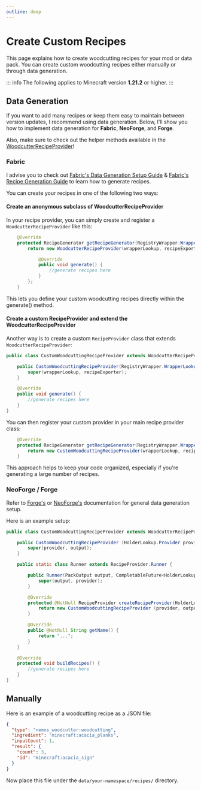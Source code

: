 ```yaml
---
outline: deep
---
```


# Create Custom Recipes

This page explains how to create woodcutting recipes for your mod or data pack.
You can create custom woodcutting recipes either manually or through data generation.

::: info
The following applies to Minecraft version **1.21.2** or higher.
:::

## Data Generation

If you want to add many recipes or keep them easy to maintain between version updates, I recommend using data generation.
Below, I’ll show you how to implement data generation for **Fabric**, **NeoForge**, and **Forge**.

Also, make sure to check out the helper methods available in the [WoodcutterRecipeProvider](https://github.com/NemoOnGH/NemosWoodcutter/blob/master/common/src/main/java/com/nemonotfound/nemos/woodcutter/datagen/WoodcutterRecipeProvider.java)!

### Fabric

I advise you to check out [Fabric's Data Generation Setup Guide](https://docs.fabricmc.net/develop/data-generation/setup) & [Fabric's Recipe Generation Guide](https://docs.fabricmc.net/develop/data-generation/recipes) to learn how to generate recipes.

You can create your recipes in one of the following two ways:

#### Create an anonymous subclass of WoodcutterRecipeProvider

In your recipe provider, you can simply create and register a `WoodcutterRecipeProvider` like this:

```java
    @Override
    protected RecipeGenerator getRecipeGenerator(RegistryWrapper.WrapperLookup wrapperLookup, RecipeExporter recipeExporter) {
        return new WoodcutterRecipeProvider(wrapperLookup, recipeExporter) {

            @Override
            public void generate() {
                //generate recipes here
            }
        };
    }
```

This lets you define your custom woodcutting recipes directly within the generate() method.

#### Create a custom RecipeProvider and extend the WoodcutterRecipeProvider

Another way is to create a custom `RecipeProvider` class that extends `WoodcutterRecipeProvider`:

```java
public class CustomWoodcuttingRecipeProvider extends WoodcutterRecipeProvider {

    public CustomWoodcuttingRecipeProvider(RegistryWrapper.WrapperLookup wrapperLookup, RecipeExporter recipeExporter) {
        super(wrapperLookup, recipeExporter);
    }

    @Override
    public void generate() {
        //generate recipes here
    }
}
```

You can then register your custom provider in your main recipe provider class:

```java
    @Override
    protected RecipeGenerator getRecipeGenerator(RegistryWrapper.WrapperLookup wrapperLookup, RecipeExporter recipeExporter) {
        return new CustomWoodcuttingRecipeProvider(wrapperLookup, recipeExporter);
    }
```

This approach helps to keep your code organized, especially if you're generating a large number of recipes.

### NeoForge / Forge

Refer to [Forge's](https://docs.minecraftforge.net/en/1.21.x/datagen/) or [NeoForge's](https://docs.neoforged.net/docs/resources/#data-generation) documentation for general data generation setup.

Here is an example setup:

```java
public class CustomWoodcuttingRecipeProvider extends WoodcutterRecipeProvider {

    public CustomWoodcuttingRecipeProvider (HolderLookup.Provider provider, RecipeOutput output) {
        super(provider, output);
    }

    public static class Runner extends RecipeProvider.Runner {

        public Runner(PackOutput output, CompletableFuture<HolderLookup.Provider> provider) {
            super(output, provider);
        }

        @Override
        protected @NotNull RecipeProvider createRecipeProvider(HolderLookup.@NotNull Provider provider, @NotNull RecipeOutput output) {
            return new CustomWoodcuttingRecipeProvider (provider, output);
        }

        @Override
        public @NotNull String getName() {
            return "...";
        }
    }

    @Override
    protected void buildRecipes() {
        //generate recipes here
    }
}
```

## Manually

Here is an example of a woodcutting recipe as a JSON file:

```json
{
  "type": "nemos_woodcutter:woodcutting",
  "ingredient": "minecraft:acacia_planks",
  "inputCount": 1,
  "result": {
    "count": 3,
    "id": "minecraft:acacia_sign"
  }
}
```

Now place this file under the `data/your-namespace/recipes/` directory.
